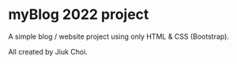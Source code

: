 # myBlog 2022 project

A simple blog / website project using only HTML & CSS (Bootstrap).

All created by Jiuk Choi.
